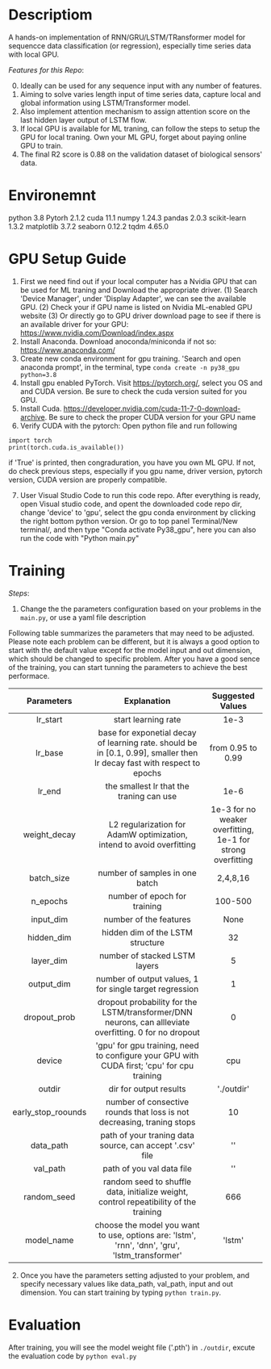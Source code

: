 # Descriptiom
A hands-on implementation of RNN/GRU/LSTM/TRansformer model for sequencce data classification (or regression), especially time series data with local GPU.

*Features for this Repo*: 

0. Ideally can be used for any sequence input with any number of features.
1. Aiming to solve varies length input of time series data, capture local and global information using LSTM/Transformer model.
2. Also implement attention mechanism to assign attention score on the last hidden layer output of LSTM flow.
3. If local GPU is available for ML traning, can follow the steps to setup the GPU for local traning. Own your ML GPU, forget about paying online GPU to train.
4. The final R2 score is 0.88 on the validation dataset of biological sensors' data.

# Environemnt
python 3.8
Pytorh 2.1.2
cuda 11.1
numpy 1.24.3
pandas 2.0.3
scikit-learn 1.3.2
matplotlib 3.7.2
seaborn 0.12.2
tqdm 4.65.0

# GPU Setup Guide
1. First we need find out if your local computer has a Nvidia GPU that can be used for ML traning and Download the appropriate driver. (1) Search 'Device Manager', under 'Display Adapter', we can see the available GPU. (2) Check your if GPU name is listed on Nvidia ML-enabled GPU website (3) Or directly go to GPU driver download page to see if there is an available driver for your GPU: https://www.nvidia.com/Download/index.aspx
2. Install Anaconda. Download anoconda/miniconda if not so: https://www.anaconda.com/
3. Create new conda environment for gpu training. 'Search and open anaconda prompt', in the terminal, type  ```conda create -n py38_gpu python=3.8```
4. Install gpu enabled PyTorch. Visit https://pytorch.org/, select you OS and and CUDA version. Be sure to check the cuda version suited for you GPU.
5. Install Cuda. https://developer.nvidia.com/cuda-11-7-0-download-archive. Be sure to check the proper CUDA version for your GPU name
6. Verify CUDA with the pytorch: Open python file and run following
```
import torch
print(torch.cuda.is_available())
```
if 'True' is printed, then congraduration, you have you own ML GPU. If not, do check previous steps, especially if you gpu name, driver version, pytorch version, CUDA version are properly compatible.

7. User Visual Studio Code to run this code repo. After everything is ready, open Visual studio code, and opent the downloaded code repo dir, change 'device' to 'gpu', select the gpu conda environment by clicking the right bottom python version. Or go to top panel Terminal/New terminal/, and then type "Conda activate Py38_gpu", here you can also run the code with "Python main.py"

# Training
*Steps*:
1. Change the the parameters configuration based on your problems in the ```main.py```, or use a yaml file description

Following table summarizes the parameters that may need to be adjusted. Please note each problem can be different, but it is always a good option to start with the default value except for the model input and out dimension, which should be changed to specific problem. After you have a good sence of the training, you can start tunning the parameters to achieve the best performace.

| Parameters | Explanation | Suggested Values|
| :---:      | :---:       | :---:           |
| lr_start   | start learning rate | 1e-3    |
| lr_base    | base for exponetial decay of learning rate. should be in [0.1, 0.99], smaller then lr decay fast with respect to epochs | from 0.95 to 0.99|
|lr_end|the smallest lr that the traning can use | 1e-6 |
|weight_decay|L2 regularization for AdamW optimization, intend to avoid overfitting|1e-3 for no weaker overfitting, 1e-1 for strong overfitting|
|batch_size| number of samples in one batch| 2,4,8,16|
|n_epochs|number of epoch for training|100-500|
|input_dim| number of the features| None|
|hidden_dim| hidden dim of the LSTM structure| 32|
|layer_dim| number of stacked LSTM layers | 5|
|output_dim| number of output values, 1 for single target regression| 1|
|dropout_prob| dropout probability for the LSTM/transformer/DNN neurons, can allleviate overfitting. 0 for no dropout| 0|
|device| 'gpu' for gpu training, need to configure your GPU with CUDA first; 'cpu' for cpu training|cpu|
|outdir|dir for output results| './outdir'|
|early_stop_roounds|number of consective rounds that loss is not decreasing, traning stops|10|
|data_path|path of your traning data source, can accept '.csv' file|''|
|val_path| path of you val data file|''|
|random_seed|random seed to shuffle data, initialize weight, control repeatibility of the training|666|
|model_name|choose the model you want to use, options are: 'lstm', 'rnn', 'dnn', 'gru', 'lstm_transformer'|'lstm'|


2. Once you have the parameters setting adjusted to your problem, and specify necessary values like data_path, val_path, input and out dimension. You can start training by typing ```python train.py```.

# Evaluation

After training, you will see the model weight file ('.pth') in ```./outdir```, excute the evaluation code by ```python eval.py```
